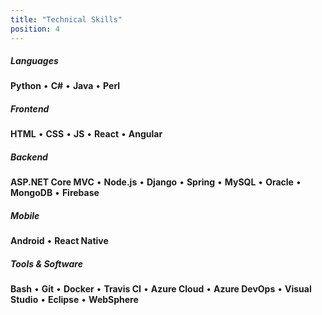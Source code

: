 ```yaml
---
title: "Technical Skills"
position: 4
---
```


##### Languages

**Python**
• **C#**
• **Java**
• **Perl**

##### Frontend

**HTML**
• **CSS**
• **JS**
• **React**
• **Angular**

##### Backend

**ASP.NET Core MVC**
• **Node.js**
• **Django**
• **Spring**
• **MySQL**
• **Oracle**
• **MongoDB**
• **Firebase**

##### Mobile

**Android**
• **React Native**

##### Tools & Software

**Bash**
• **Git**
• **Docker**
• **Travis CI**
• **Azure Cloud**
• **Azure DevOps**
• **Visual Studio**
• **Eclipse**
• **WebSphere**
